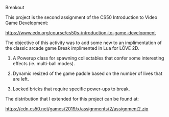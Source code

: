Breakout

This project is the second assignment of the CS50 Introduction to Video Game Development:

https://www.edx.org/course/cs50s-introduction-to-game-development

The objective of this activity was to add some new to an implimentation of the classic arcade game Break implimented in Lua for LÖVE 2D. 

1) A Powerup class for spawning collectables that confer some interesting effects (ie. multi-ball modes).

2) Dynamic resized of the game paddle based on the number of lives that are left.

3) Locked bricks that require specific power-ups to break.

The distribution that I extended for this project can be found at: 

https://cdn.cs50.net/games/2019/x/assignments/2/assignment2.zip